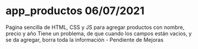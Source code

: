 # app_productos 06/07/2021
Pagina sencilla de HTML, CSS y JS para agregar productos con nombre, precio y año
Tiene un problema, de que cuando los campos están vacios, y se da agregar, borra toda la información - Pendiente de Mejoras
